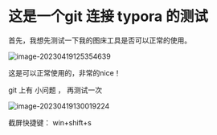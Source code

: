 # 这是一个git 连接 typora 的测试



首先，我想先测试一下我的图床工具是否可以正常的使用。

![image-20230419125354639](G:\project\doc\mydoc\asserts\test01\image-20230419125354639.png)

这是可以正常使用的，非常的nice！

git 上有 小问题 ， 再测试一次

![image-20230419130019224](G:\project\doc\mydoc\asserts\test01\image-20230419130019224.png)

截屏快捷键： win+shift+s